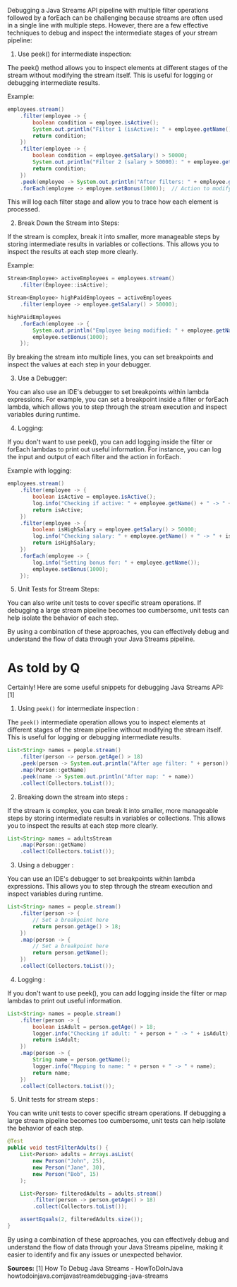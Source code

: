 Debugging a Java Streams API pipeline with multiple filter operations followed by a forEach can be challenging because streams are often used in a single line with multiple steps. However, there are a few effective techniques to debug and inspect the intermediate stages of your stream pipeline:

1. Use peek() for intermediate inspection:

The peek() method allows you to inspect elements at different stages of the stream without modifying the stream itself. This is useful for logging or debugging intermediate results.

Example:

```java
employees.stream()
    .filter(employee -> {
        boolean condition = employee.isActive();
        System.out.println("Filter 1 (isActive): " + employee.getName() + " -> " + condition);
        return condition;
    })
    .filter(employee -> {
        boolean condition = employee.getSalary() > 50000;
        System.out.println("Filter 2 (salary > 50000): " + employee.getName() + " -> " + condition);
        return condition;
    })
    .peek(employee -> System.out.println("After filters: " + employee.getName()))
    .forEach(employee -> employee.setBonus(1000));  // Action to modify the object
```

This will log each filter stage and allow you to trace how each element is processed.

2. Break Down the Stream into Steps:

If the stream is complex, break it into smaller, more manageable steps by storing intermediate results in variables or collections. This allows you to inspect the results at each step more clearly.

Example:

```java
Stream<Employee> activeEmployees = employees.stream()
    .filter(Employee::isActive);

Stream<Employee> highPaidEmployees = activeEmployees
    .filter(employee -> employee.getSalary() > 50000);

highPaidEmployees
    .forEach(employee -> {
        System.out.println("Employee being modified: " + employee.getName());
        employee.setBonus(1000);
    });
```

By breaking the stream into multiple lines, you can set breakpoints and inspect the values at each step in your debugger.

3. Use a Debugger:

You can also use an IDE's debugger to set breakpoints within lambda expressions. For example, you can set a breakpoint inside a filter or forEach lambda, which allows you to step through the stream execution and inspect variables during runtime.

4. Logging:

If you don't want to use peek(), you can add logging inside the filter or forEach lambdas to print out useful information. For instance, you can log the input and output of each filter and the action in forEach.

Example with logging:

```java
employees.stream()
    .filter(employee -> {
        boolean isActive = employee.isActive();
        log.info("Checking if active: " + employee.getName() + " -> " + isActive);
        return isActive;
    })
    .filter(employee -> {
        boolean isHighSalary = employee.getSalary() > 50000;
        log.info("Checking salary: " + employee.getName() + " -> " + isHighSalary);
        return isHighSalary;
    })
    .forEach(employee -> {
        log.info("Setting bonus for: " + employee.getName());
        employee.setBonus(1000);
    });
```

5. Unit Tests for Stream Steps:

You can also write unit tests to cover specific stream operations. If debugging a large stream pipeline becomes too cumbersome, unit tests can help isolate the behavior of each step.

By using a combination of these approaches, you can effectively debug and understand the flow of data through your Java Streams pipeline.

# As told by Q

Certainly! Here are some useful snippets for debugging Java Streams API: [1]

1. Using `peek()` for intermediate inspection :

The `peek()` intermediate operation allows you to inspect elements at different stages of the stream pipeline without modifying the stream itself. This is useful for logging or debugging intermediate results.

```java
List<String> names = people.stream()
    .filter(person -> person.getAge() > 18)
    .peek(person -> System.out.println("After age filter: " + person))
    .map(Person::getName)
    .peek(name -> System.out.println("After map: " + name))
    .collect(Collectors.toList());
```

2. Breaking down the stream into steps :

If the stream is complex, you can break it into smaller, more manageable steps by storing intermediate results in variables or collections. This allows you to inspect the results at each step more clearly.

```java
List<String> names = adultsStream
    .map(Person::getName)
    .collect(Collectors.toList());
```

3. Using a debugger :

You can use an IDE's debugger to set breakpoints within lambda expressions. This allows you to step through the stream execution and inspect variables during runtime.

```java
List<String> names = people.stream()
    .filter(person -> {
        // Set a breakpoint here
        return person.getAge() > 18;
    })
    .map(person -> {
        // Set a breakpoint here
        return person.getName();
    })
    .collect(Collectors.toList());
```

4. Logging :

If you don't want to use peek(), you can add logging inside the filter or map lambdas to print out useful information.

```java
List<String> names = people.stream()
    .filter(person -> {
        boolean isAdult = person.getAge() > 18;
        logger.info("Checking if adult: " + person + " -> " + isAdult);
        return isAdult;
    })
    .map(person -> {
        String name = person.getName();
        logger.info("Mapping to name: " + person + " -> " + name);
        return name;
    })
    .collect(Collectors.toList());
```

5. Unit tests for stream steps :

You can write unit tests to cover specific stream operations. If debugging a large stream pipeline becomes too cumbersome, unit tests can help isolate the behavior of each step.

```java
@Test
public void testFilterAdults() {
    List<Person> adults = Arrays.asList(
        new Person("John", 25),
        new Person("Jane", 30),
        new Person("Bob", 15)
    );

    List<Person> filteredAdults = adults.stream()
        .filter(person -> person.getAge() > 18)
        .collect(Collectors.toList());

    assertEquals(2, filteredAdults.size());
}
```

By using a combination of these approaches, you can effectively debug and understand the flow of data through your Java Streams pipeline, making it easier to identify and fix any issues or unexpected behavior.

**Sources:**
[1] How To Debug Java Streams - HowToDoInJava
howtodoinjava.comjavastreamdebugging-java-streams
